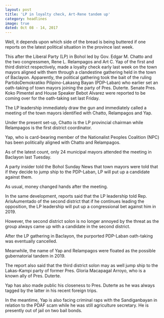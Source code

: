 ```yaml
---
layout: post
title: 'LP in loyalty check, Art-Rene tandem up'
category: headlines
image: true
dated: 0ct 08 - 14, 2017
---
```


Well, it depends upon which side of the bread is being buttered if one reports on the latest political situation in the province last week.

This after the Liberal Party (LP) in Bohol led by Gov. Edgar M. Chatto and the two congressmen, Rene L. Relampagos and Art C. Yap of the first and third district respectively, made a loyalty check early last week on the town mayors aligned with them through a clandestine gathering held in the town of Baclayon.
Apparently, the political gathering took the bait of the ruling PartidoDemokratiko Pilipino-Lakasng Bayan (PDP-Laban) who earlier set an oath-taking of town mayors joining the party of Pres. Duterte.
Senate Pres. Koko Pimentel and House Speaker Bebot Alvarez were reported to be coming over for the oath-taking set last Friday.

The LP leadership immediately draw the gun and immediately called a meeting of the town mayors identified with Chatto, Relampagos and Yap. 

Under the present set-up, Chatto is the LP provincial chairman while Relampagos is the first district coordinator.

Yap, who is card-bearing member of the Nationalist Peoples Coalition (NPC) has been politically aligned with Chatto and Relampagos.

As of the latest count, only 24 municipal mayors attended the meeting in Baclayon last Tuesday.

A party insider told the Bohol Sunday News that town mayors were told that if they decide to jump ship to the PDP-Laban, LP will put up a candidate against them.

As usual, money changed hands after the meeting.

In the same development, reports said that the LP leadership told Rep. ArisAumentado of the second district that if he continues leading the opposition, the LP leadership will put up a congressional bet against him in 2019.

However, the second district solon is no longer annoyed by the threat as the group always came up with a candidate in the second district.

After the LP gathering in Baclayon, the purported PDP-Laban oath-taking was eventually cancelled. 

Meanwhile, the name of Yap and Relampagos were floated as the possible gubernatorial tandem in 2019.

The report also said that the third district solon may as well jump ship to the Lakas-Kampi party of former Pres. Gloria Macapagal Arroyo, who is a known ally of Pres. Duterte.

Yap has also made public his closeness to Pres. Duterte as he was always tagged by the latter in his recent foreign trips.

In the meantime, Yap is also facing criminal raps with the Sandiganbayan in relation to the PDAF scam while he was still agriculture secretary. He is presently out of jail on two bail bonds.


